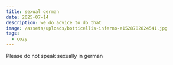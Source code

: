 ```yaml
---
title: sexual german
date: 2025-07-14
description: we do advice to do that
image: /assets/uploads/botticellis-inferno-e1528782824541.jpg
tags:
  - cozy
---
```

P﻿lease do not speak sexually in german